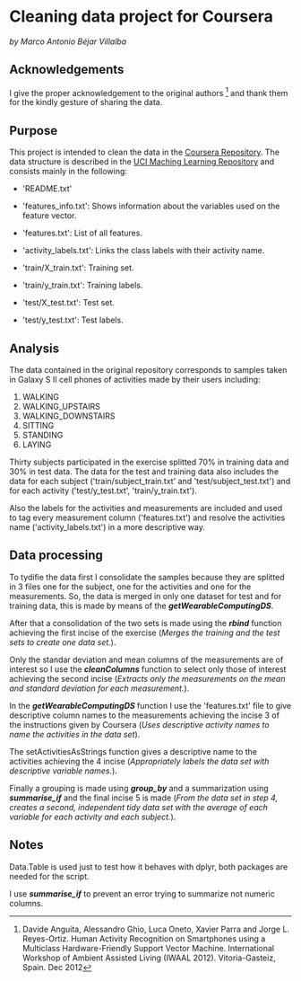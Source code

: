 # Cleaning data project for Coursera
*by Marco Antonio Béjar Villalba*

## Acknowledgements

I give the proper acknowledgement to the original authors [^1] and thank them for the kindly gesture of sharing the data.

## Purpose

This project is intended to clean the data in the [Coursera Repository](https://d396qusza40orc.cloudfront.net/getdata%2Fprojectfiles%2FUCI%20HAR%20Dataset.zip). The data structure is described in the [UCI Maching Learning Repository](http://archive.ics.uci.edu/ml/datasets/Human+Activity+Recognition+Using+Smartphones) and consists mainly in the following:

- 'README.txt'

- 'features_info.txt': Shows information about the variables used on the feature vector.

- 'features.txt': List of all features.

- 'activity_labels.txt': Links the class labels with their activity name.

- 'train/X_train.txt': Training set.

- 'train/y_train.txt': Training labels.

- 'test/X_test.txt': Test set.

- 'test/y_test.txt': Test labels.

## Analysis

The data contained in the original repository corresponds to samples taken in Galaxy S II cell phones of activities made by their users including:

1. WALKING
2. WALKING_UPSTAIRS
3. WALKING_DOWNSTAIRS
4. SITTING
5. STANDING
6. LAYING

Thirty subjects participated in the exercise splitted 70% in training data and 30% in test data. The data for the test and training data also includes the data for each subject ('train/subject_train.txt' and 'test/subject_test.txt') and for each activity ('test/y_test.txt', 'train/y_train.txt').

Also the labels for the activities and measurements are included and used to tag every measurement column ('features.txt') and resolve the activities name ('activity_labels.txt') in a more descriptive way.

## Data processing

To tydifie the data first I consolidate the samples because they are splitted in 3 files one for the subject, one for the activities and one for the measurements. So, the data is merged in only one dataset for test and for training data, this is made by means of the ***getWearableComputingDS***.

After that a consolidation of the two sets is made using the ***rbind*** function achieving the first incise of the exercise (*Merges the training and the test sets to create one data set.*).

Only the standar deviation and mean columns of the measurements are of interest so I use the ***cleanColumns*** function to select only those of interest achieving the second incise (*Extracts only the measurements on the mean and standard deviation for each measurement.*).

In the ***getWearableComputingDS*** function I use the 'features.txt' file to give descriptive column names to the measurements achieving the incise 3 of the instructions given by Coursera (*Uses descriptive activity names to name the activities in the data set*).

The setActivitiesAsStrings function gives a descriptive name to the activities achieving the 4 incise (*Appropriately labels the data set with descriptive variable names.*).

Finally a grouping is made using ***group_by*** and a summarization using ***summarise_if*** and the final incise 5 is made (*From the data set in step 4, creates a second, independent tidy data set with the average of each variable for each activity and each subject.*).

## Notes

Data.Table is used just to test how it behaves with dplyr, both packages are needed for the script.

I use ***summarise_if*** to prevent an error trying to summarize not numeric columns.

[^1]: Davide Anguita, Alessandro Ghio, Luca Oneto, Xavier Parra and Jorge L. Reyes-Ortiz. Human Activity Recognition on Smartphones using a Multiclass Hardware-Friendly Support Vector Machine. International Workshop of Ambient Assisted Living (IWAAL 2012). Vitoria-Gasteiz, Spain. Dec 2012



